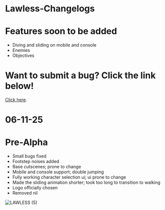 # Lawless-Changelogs

# Features soon to be added

* Diving and sliding on mobile and console
* Enemies
* Objectives

# Want to submit a bug? Click the link below!

[Click here](https://github.com/ARSG-Studios/Lawless-Changelogs/issues).

# 06-11-25

# Pre-Alpha
  
* Small bugs fixed
* Footstep noises added
* Base cutscenes; prone to change
* Mobile and console support; double jumping
* Fully working character selection ui; ui prone to change
* Made the sliding animation shorter; took too long to transition to walking
* Logo officially chosen
* Removed nil
  
![LAWLESS (5)](https://github.com/user-attachments/assets/4406134a-3b07-4925-97f4-5249e99bb9e0)
